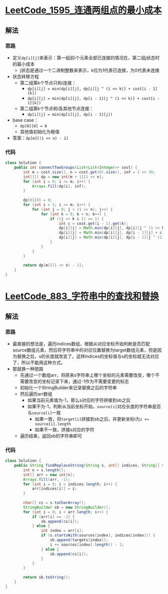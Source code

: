 # [LeetCode_1595_连通两组点的最小成本](https://leetcode.cn/problems/minimum-cost-to-connect-two-groups-of-points/description/)
## 解法
### 思路
- 定义`dp[i][j]`来表示：第一组前i个元素全部已连接的情况在，第二组j状态时的最小成本
  - j状态是通过一个二进制整数来表示，k位为1代表已连接，为0代表未连接
- 状态转移方程
  - 第二组第k个节点只和i连接：
    - `dp[i][j] = min(dp[i][j], dp[i][j ^ (1 << k)] + cost[i - 1][k])`
    - `dp[i][j] = min(dp[i][j], dp[i - 1][j ^ (1 << k)] + cost[i - 1][k])`
  - 第二组第k个节点和i及其他节点连接：
    - `dp[i][j] = min(dp[i][j], dp[i - 1][j])`
- base case：
  - `dp[0][0] = 0`
  - 其他值初始化为极值
- 答案：`dp[m][(1 << n) - 1]`
### 代码
```java
class Solution {
    public int connectTwoGroups(List<List<Integer>> cost) {
        int m = cost.size(), n = cost.get(0).size(), inf = 1 << 30;
        int[][] dp = new int[m + 1][1 << n];
        for (int i = 0; i <= m; i++) {
            Arrays.fill(dp[i], inf);
        }
        
        dp[0][0] = 0;
        for (int i = 1; i <= m; i++) {
            for (int j = 0; j < (1 << n); j++) {
                for (int k = 0; k < n; k++) {
                    if ((j >> k & 1) == 1) {
                        int c = cost.get(i - 1).get(k);
                        dp[i][j] = Math.min(dp[i][j], dp[i][j ^ (1 << k)] + c);
                        dp[i][j] = Math.min(dp[i][j], dp[i - 1][j] + c);
                        dp[i][j] = Math.min(dp[i][j], dp[i - 1][j ^ (1 << k)] + c);
                    }
                }
            }
        }
        
        return dp[m][(1 << n) - 1];
    }
}
```
# [LeetCode_883_字符串中的查找和替换](https://leetcode.cn/problems/find-and-replace-in-string/)
## 解法
### 思路
- 最直接的想法是，遍历indices数组，根据从对应坐标开始判断是否匹配source数组元素，然后将字符串中的对应位置替换为target数组元素，但是因为替换之后，s的长度就改变了，这样indices的坐标值与s的坐标就无法对应了，所以不能用这种方式。
- 那就换一种思路
  - 先通过一个数组arr，将原来s字符串上哪个坐标的元素需要改变，哪个不需要改变的坐标记录下来，通过-1作为不需要变更的标志
  - 初始化一个StringBuilder来记录替换之后的字符串
  - 然后遍历arr数组
    - 如果当前元素值为-1，那么s对应的字符拼接到sb之后
    - 如果不为-1，判断从当前坐标开始，`source[i]`对应长度的字符串是否与`source[i]`一致
      - 如果一致，将`target[i]`拼接到sb之后，并更新坐标i为`i += source[i].length`
      - 如果不一致，拼接s对应的字符
  - 遍历结束，返回sb的字符串即可
### 代码
```java
class Solution {
    public String findReplaceString(String s, int[] indices, String[] sources, String[] targets) {
        int n = s.length();
        int[] arr = new int[n];
        Arrays.fill(arr, -1);
        for (int i = 0; i < indices.length; i++) {
            arr[indices[i]] = i;
        }
        
        char[] cs = s.toCharArray();
        StringBuilder sb = new StringBuilder();
        for (int i = 0; i < arr.length; i++) {
            if (arr[i] == -1) {
                sb.append(cs[i]);
            } else {
                int index = arr[i];
                if (s.startsWith(sources[index], indices[index])) {
                    sb.append(targets[index]);
                    i += sources[index].length() - 1;
                } else {
                    sb.append(cs[i]);
                }
            }
        }
        
        return sb.toString();
    }
}
```